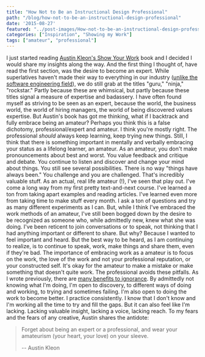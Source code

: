 ```yaml
---
title: "How Not to Be an Instructional Design Professional"
path: "/blog/how-not-to-be-an-instructional-design-professional"
date: '2015-08-27'
featured: "../post-images/How-not-to-be-an-instructional-design-professional.png"
categories: ["Inspiration", "Showing my Work"]
tags: ["amateur", "professional"]
---
```


I just started reading [Austin Kleon's Show Your Work](http://austinkleon.com/show-your-work/) book and I decided I would share my insights along the way. And the first thing I thought of, have read the first section, was the desire to become an expert. While superlatives haven't made their way to everything in our industry ([unlike the software engineering field](http://www.quora.com/Why-are-engineers-called-rockstars-and-ninjas)), we do still grab at the titles "guru," "ninja," "rockstar." Partly because these are whimsical, but partly because these titles signal a measure of expertise and badassery. I have often found myself as striving to be seen as an expert, because the world, the business world, the world of hiring managers, the world of being discovered values expertise. But Austin's book has got me thinking, what if I backtrack and fully embrace being an amateur? Perhaps you think this is a false dichotomy, professional/expert and amateur. I think you're mostly right. The professional _should_ always keep learning, keep trying new things. Still, I think that there is something important in mentally and verbally embracing your status as a lifelong learner, an amateur. As an amateur, you don't make pronouncements about best and worst. You value feedback and critique and debate. You continue to listen and discover and change your mind about things. You still see several possibilities. There is no way "things have always been." You challenge and you are challenged. That's incredibly valuable stuff. As an actual, real life amateur (!), I've seen that play out. I've come a long way from my first pretty text-and-next course. I've learned a ton from taking apart examples and reading articles. I've learned even more from taking time to make stuff every month. I ask a ton of questions and try as many different experiments as I can. But, while I think I've embraced the work methods of an amateur, I've still been bogged down by the desire to be recognized as someone who, while admittedly new, knew what she was doing. I've been reticent to join conversations or to speak, not thinking that I had anything important or different to share. But why? Because I wanted to feel important and heard. But the best way to be heard, as I am continuing to realize, is to continue to speak, work, make things and share them, even if they're bad. The importance of embracing work as a amateur is to focus on the work, the love of the work and not your professional reputation, or your constructed self. It's okay for the amateur to make a mistake or make something that doesn't quite work. The professional avoids these pitfalls. As I wrote previously, there are [many benefits to ignorance](/blog/3-benefits-of-ignorance-for-instructional-designers/). By admittedly not knowing what I'm doing, I'm open to discovery, to different ways of doing and working, to trying and sometimes failing. I'm also open to doing the work to become better. I practice consistently. I know that I don't know and I'm working all the time to try and fill the gaps. But it can also feel like I'm lacking. Lacking valuable insight, lacking a voice, lacking reach. To my fears and the fears of any creative, Austin shares the antidote:

> Forget about being an expert or a professional, and wear your amateurism (your heart, your love) on your sleeve.
>
> -- Austin Kleon
